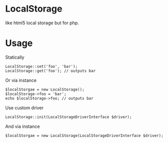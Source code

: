 # LocalStorage
like html5 local storage but for php.

# Usage

Statically
```
LocalStorage::set('foo', 'bar');
LocalStorage::get('foo'); // outputs bar
```
Or via instance
```
$localStorgae = new LocalStorage();
$localStorage->foo = 'bar';
echo $localStorage->foo; // outputs bar
```

Use custom driver
```
LocalStorage::init(LocalStorageDriverInterface $driver);
```
And via instance
```
$localStorgae = new LocalStorage(LocalStorageDriverInterface $driver);
```